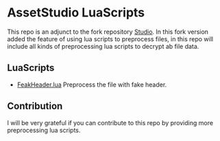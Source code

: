 # AssetStudio LuaScripts

This repo is an adjunct to the fork repository [Studio](https://github.com/AXiX-official/Studio). In this fork version added the feature of using lua scripts to preprocess files, in this repo will include all kinds of preprocessing lua scripts to decrypt ab file data.

## LuaScripts

- [FeakHeader.lua](./Scripts/offset.lua)
    Preprocess the file with fake header.

## Contribution

I will be very grateful if you can contribute to this repo by providing more preprocessing lua scripts.
